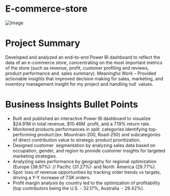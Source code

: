 # E-commerce-store
![Image](https://github.com/user-attachments/assets/12b73efd-c0f7-4766-9126-fbcfe8385f22)

# Project Summary
Developed and analyzed an end-to-end Power BI dashboard to reflect the data of an e-commerce store, concentrating on the most important metrics of the store (such as revenue, profit, customer profiling and reviews, product performance and sales summary). Meaningful Work – Provided actionable insights that improved decision making for sales, marketing, and inventory management insight for my project and handling null values.

# Business Insights Bullet Points
* Built and published an interactive Power BI dashboard to visualize $24.91M in total revenue, $10.46M profit, and a 7.19% return rate.
* Monitored products performances in split categories identifying top-performing product:(ex: Mountrain-200, Road-250) and subcategories of direct contribution value to strategic product prioritization.
* Designed customer segmentation by analyzing sales data based on occupation, gender, and region to provide customer insights for targeted marketing strategies.
* Analyzing sales performance by geography for regional optimization (Europe (38.97%): // Pacific (31.27%): and North America (29.77%).
* Spot loss of revenue opportunities by tracking order trends vs targets, driving a Y-Y increase of 7.5K orders.
* Profit margin analysis by country led to the optimization of profitability (top contributors being the U.S. - 32.17%, Australia - 29.42%).
